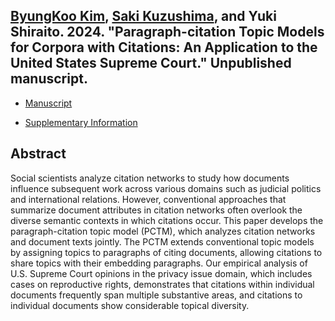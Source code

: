 ## [ByungKoo Kim](https://www.byungkookim.com/), [Saki Kuzushima](https://sakikuzushima.github.io/), and Yuki Shiraito. 2024. "Paragraph-citation Topic Models for Corpora with Citations: An Application to the United States Supreme Court." Unpublished manuscript.

- [Manuscript](../files/pctm.pdf)

- [Supplementary Information](../files/pctm_si.pdf)

## Abstract
Social scientists analyze citation networks to study how documents influence subsequent work across various domains such as judicial politics and international relations.
However, conventional approaches that summarize document attributes in citation networks often overlook the diverse semantic contexts in which citations occur.
This paper develops the paragraph-citation topic model (PCTM), which analyzes citation networks and document texts jointly.
The PCTM extends conventional topic models by assigning topics to paragraphs of citing documents, allowing citations to share topics with their embedding paragraphs.
Our empirical analysis of U.S. Supreme Court opinions in the privacy issue domain, which includes cases on reproductive rights, demonstrates that citations within individual documents frequently span multiple substantive areas, and citations to individual documents show considerable topical diversity.
